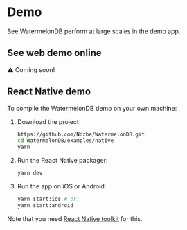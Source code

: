# Demo

See WatermelonDB perform at large scales in the demo app.

## See web demo online

⚠️ Coming soon!

## React Native demo

To compile the WatermelonDB demo on your own machine:

1. Download the project
    ```bash
    https://github.com/Nozbe/WatermelonDB.git
    cd WatermelonDB/examples/native
    yarn
    ```
2. Run the React Native packager:
    ```bash
    yarn dev
    ```
3. Run the app on iOS or Android:
    ```bash
    yarn start:ios # or:
    yarn start:android
    ```

Note that you need [React Native toolkit](https://facebook.github.io/react-native/docs/getting-started.html) for this.
